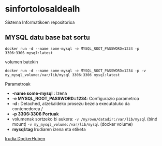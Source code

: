 # sinfortolosaldealh
Sistema Informatikoen repositorioa

## MYSQL datu base bat sortu

```docker run -d --name some-mysql -e MYSQL_ROOT_PASSWORD=1234 -p 3306:3306 mysql:latest```

volumen batekin 

```docker run -d --name some-mysql -e MYSQL_ROOT_PASSWORD=1234 -p -v my_mysql_volume:/var/lib/mysql 3306:3306 mysql:latest```

Parametroak
- **-name some-mysql** : Izena 
- **-e MYSQL_ROOT_PASSWORD=1234**: Configurazio parametroa
- **-d** : Detached, atzekaldeko prosezu bezela executatuko da contenedorea / 
- **-p 3306:3306 Portuak**
- volumenak sortzeko bi aukera:
	```-v /my/own/datadir:/var/lib/mysql``` (bind mount)
 ```-v my_mysql_volume:/var/lib/mysql```  (docker volume)
- **mysql:tag** Irudiaren izena eta etiketa


[Irudia DockerHuben](https://hub.docker.com/_/mysql)

